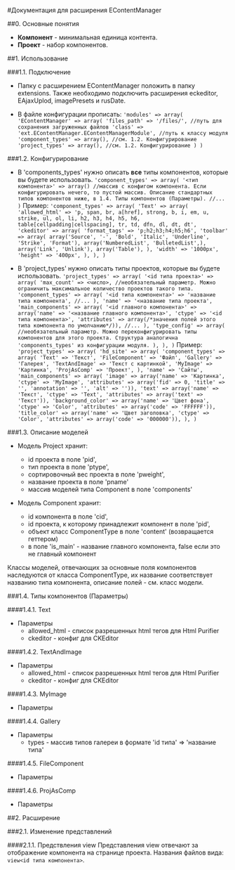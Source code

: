 #Документация для расширения EContentManager

##0. Основные понятия

- **Компонент** \- минимальная единица контента.
- **Проект** \- набор компонентов.

##1. Использование

###1.1. Подключение

- Папку с расширением EContentManager положить в папку extensions. Также необходимо подключить расширения eckeditor, EAjaxUplod, imagePresets и rusDate.

- В файле конфигурации прописать:
`
'modules' => array(
	'EContentManager' => array(
		'files_path' => '/files/', //путь для сохранения загруженных файлов
		'class' => 'ext.EContentManager.EContentManagerModule', //путь к классу модуля
		'component_types' => array(), //см. 1.2. Конфигурирование
		'project_types' => array(), //см. 1.2. Конфигурирование
	)
)
`

###1.2. Конфигурирование

 - В 'components\_types' нужно описать **все** типы компонентов, которые вы будете использовать.
	`
	'component_types' => array(
		'<тип компонента>' => array() //массив с конфигом компонента. Если конфигурировать нечего, то пустой массив. Описание стандартных типов компонентов ниже, в 1.4. Типы компонентов (Параметры).
		//...
	)
	`
	Пример:
	`
	'component_types' => array(
	                'Text' => array(
	                    'allowed_html' => 'p, span, br, a[href], strong, b, i, em, u, strike, ul, ol, li, h2, h3, h4, h5, h6, table[cellpadding|cellspacing], tr, td, dfn, dl, dt, dt',
	                    'ckeditor' => array(
	                        'format_tags' => 'p;h2;h3;h4;h5;h6',
	                        'toolbar' => array(
	                            array('Source', '-', 'Bold', 'Italic', 'Underline', 'Strike', 'Format'),
	                            array('NumberedList', 'BulletedList',),
	                            array('Link', 'Unlink'),
	                            array('Table'),
	                        ),
	                        'width' => '1000px',
	                        'height' => '400px',
	                    ),
	                ),
				)
	`

 - В 'project\_types' нужно описать типы проектов, которые вы будете использовать.
	`
	'project_types' => array(
					'<id типа проекта>' => array(
						'max_count' => <число>, //необязательный параметр. Можно ограничить максимальное количество проектов такого типа.
						'component_types' => array(
							'<id типа компонента>' => 'название типа компонента',
							//...
						),
						'name' => '<название типа проекта',
						'main_components' => array(
							'<id главного компонента>' => array('name' => '<название главного компонента>', 'ctype' => '<id типа компонента>', 'attributes' => array(/*значения полей этого типа компонента по умолчанию*/)),
							//...
						),
						'type_config' => array(
								//необязательный параметр. Можно переконфигурировать типы компонентов для этого проекта. Структура аналогична 'components_types' из конфигурации модуля.
						),
					),
				)
	`
	Пример:
	`
	'project_types' => array(
	 'hd_site' => array(
		'component_types' => array(
			'Text' => 'Текст',
			'FileComponent' => 'Файл',
			'Gallery' => 'Галерея',
			'TextAndImage' => 'Текст с картинкой',
			'MyImage' => 'Картинка',
			'ProjAsComp' => 'Проект',
		),
		'name' => 'Сайты',
		'main_components' => array(
			'image' => array('name' => 'Картинка', 'ctype' => 'MyImage', 'attributes' => array('fid' => 0, 'title' => '', 'annotation' => '', 'alt' => '')),
			'text' => array('name' => 'Текст', 'ctype' => 'Text', 'attributes' => array('text' => 'Текст')),
			'background_color' => array('name' => 'Цвет фона', 'ctype' => 'Color', 'attributes' => array('code' => 'FFFFFF')),
			'title_color' => array('name' => 'Цвет заголовка', 'ctype' => 'Color', 'attributes' => array('code' => '000000')),
		),
	)
	`

###1.3. Описание моделей

- Модель Project хранит:
	- id проекта в поле 'pid', 
	- тип проекта в поле 'ptype', 
	- сортировочный вес проекта в поле 'pweight', 
	- название проекта в поле 'pname'
	- массив моделей типа Component в поле 'components'

- Модель Component хранит:
	- id компонента в поле 'cid',
	- id проекта, к которому принадлежит компонент в поле 'pid',
	- объект класс ComponentType в поле 'content' (возвращается геттером)
	- в поле 'is_main' - название главного компонента, false если это не главный компонент 

Классы моделей, отвечающих за основные поля компонентов наследуются от класса ComponentType, их название соответствует названию типа компонента, описание полей - см. класс модели.

###1.4. Типы компонентов (Параметры)

####1.4.1. Text
- Параметры
	- allowed_html - список разрешенных html тегов для Html Purifier
	- ckeditor - конфиг для CKEditor
	
####1.4.2. TextAndImage
- Параметры
	- allowed_html - список разрешенных html тегов для Html Purifier
	- ckeditor - конфиг для CKEditor
	
####1.4.3. MyImage
- Параметры

####1.4.4. Gallery
- Параметры
	- types - массив типов галереи в формате 'id типа' => 'название типа'

####1.4.5. FileComponent
- Параметры

####1.4.6. ProjAsComp
- Параметры

##2. Расширение

###2.1. Изменение представлений

####2.1.1. Предствления view
Представления view отвечают за отображение компонента на странице проекта. Названия файлов вида: `view<id типа компонента>`.
